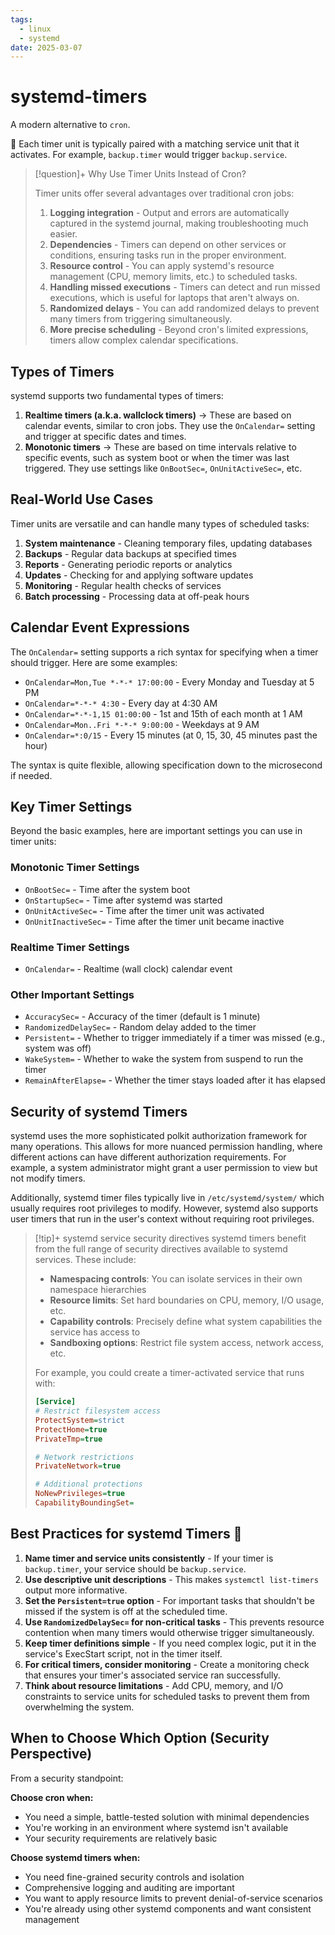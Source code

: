 ```yaml
---
tags:
  - linux
  - systemd
date: 2025-03-07
---
```

# systemd-timers
A modern alternative to `cron`.

🌠 Each timer unit is typically paired with a matching service unit that it activates. For example, `backup.timer` would trigger `backup.service`.

> [!question]+ Why Use Timer Units Instead of Cron?
> 
> Timer units offer several advantages over traditional cron jobs:
> 
> 1. **Logging integration** - Output and errors are automatically captured in the systemd journal, making troubleshooting much easier.
> 2. **Dependencies** - Timers can depend on other services or conditions, ensuring tasks run in the proper environment.
> 3. **Resource control** - You can apply systemd's resource management (CPU, memory limits, etc.) to scheduled tasks.
> 4. **Handling missed executions** - Timers can detect and run missed executions, which is useful for laptops that aren't always on.
> 5. **Randomized delays** - You can add randomized delays to prevent many timers from triggering simultaneously.
> 6. **More precise scheduling** - Beyond cron's limited expressions, timers allow complex calendar specifications.
> 

## Types of Timers
systemd supports two fundamental types of timers:

1. **Realtime timers (a.k.a. wallclock timers)** → These are based on calendar events, similar to cron jobs. They use the `OnCalendar=` setting and trigger at specific dates and times.
2. **Monotonic timers** → These are based on time intervals relative to specific events, such as system boot or when the timer was last triggered. They use settings like `OnBootSec=`, `OnUnitActiveSec=`, etc.

## Real-World Use Cases
Timer units are versatile and can handle many types of scheduled tasks:

1. **System maintenance** - Cleaning temporary files, updating databases
2. **Backups** - Regular data backups at specified times
3. **Reports** - Generating periodic reports or analytics
4. **Updates** - Checking for and applying software updates
5. **Monitoring** - Regular health checks of services
6. **Batch processing** - Processing data at off-peak hours

## Calendar Event Expressions
The `OnCalendar=` setting supports a rich syntax for specifying when a timer should trigger. Here are some examples:

- `OnCalendar=Mon,Tue *-*-* 17:00:00` - Every Monday and Tuesday at 5 PM
- `OnCalendar=*-*-* 4:30` - Every day at 4:30 AM
- `OnCalendar=*-*-1,15 01:00:00` - 1st and 15th of each month at 1 AM
- `OnCalendar=Mon..Fri *-*-* 9:00:00` - Weekdays at 9 AM
- `OnCalendar=*:0/15` - Every 15 minutes (at 0, 15, 30, 45 minutes past the hour)

The syntax is quite flexible, allowing specification down to the microsecond if needed.

## Key Timer Settings
Beyond the basic examples, here are important settings you can use in timer units:

### Monotonic Timer Settings

- `OnBootSec=` - Time after the system boot
- `OnStartupSec=` - Time after systemd was started
- `OnUnitActiveSec=` - Time after the timer unit was activated
- `OnUnitInactiveSec=` - Time after the timer unit became inactive

### Realtime Timer Settings

- `OnCalendar=` - Realtime (wall clock) calendar event

### Other Important Settings

- `AccuracySec=` - Accuracy of the timer (default is 1 minute)
- `RandomizedDelaySec=` - Random delay added to the timer
- `Persistent=` - Whether to trigger immediately if a timer was missed (e.g., system was off)
- `WakeSystem=` - Whether to wake the system from suspend to run the timer
- `RemainAfterElapse=` - Whether the timer stays loaded after it has elapsed

## Security of systemd Timers
systemd uses the more sophisticated polkit authorization framework for many operations. This allows for more nuanced permission handling, where different actions can have different authorization requirements. For example, a system administrator might grant a user permission to view but not modify timers.

Additionally, systemd timer files typically live in `/etc/systemd/system/` which usually requires root privileges to modify. However, systemd also supports user timers that run in the user's context without requiring root privileges.


> [!tip]+ systemd service security directives
> systemd timers benefit from the full range of security directives available to systemd services. These include:
> 
> - **Namespacing controls**: You can isolate services in their own namespace hierarchies
> - **Resource limits**: Set hard boundaries on CPU, memory, I/O usage, etc.
> - **Capability controls**: Precisely define what system capabilities the service has access to
> - **Sandboxing options**: Restrict file system access, network access, etc.
> 
> For example, you could create a timer-activated service that runs with:
> 
> ```ini
> [Service]
> # Restrict filesystem access
> ProtectSystem=strict
> ProtectHome=true
> PrivateTmp=true
> 
> # Network restrictions
> PrivateNetwork=true
> 
> # Additional protections
> NoNewPrivileges=true
> CapabilityBoundingSet=
> ```


## Best Practices for systemd Timers 🌠

1. **Name timer and service units consistently** - If your timer is `backup.timer`, your service should be `backup.service`.
2. **Use descriptive unit descriptions** - This makes `systemctl list-timers` output more informative.
3. **Set the `Persistent=true` option** - For important tasks that shouldn't be missed if the system is off at the scheduled time.
4. **Use `RandomizedDelaySec=` for non-critical tasks** - This prevents resource contention when many timers would otherwise trigger simultaneously.
5. **Keep timer definitions simple** - If you need complex logic, put it in the service's ExecStart script, not in the timer itself.
6. **For critical timers, consider monitoring** - Create a monitoring check that ensures your timer's associated service ran successfully.
7. **Think about resource limitations** - Add CPU, memory, and I/O constraints to service units for scheduled tasks to prevent them from overwhelming the system.


## When to Choose Which Option (Security Perspective)
From a security standpoint:

**Choose cron when:**

- You need a simple, battle-tested solution with minimal dependencies
- You're working in an environment where systemd isn't available
- Your security requirements are relatively basic

**Choose systemd timers when:**

- You need fine-grained security controls and isolation
- Comprehensive logging and auditing are important
- You want to apply resource limits to prevent denial-of-service scenarios
- You're already using other systemd components and want consistent management